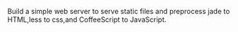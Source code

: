 Build a simple web server to serve static files and preprocess jade to HTML,less to css,and CoffeeScript to JavaScript.
